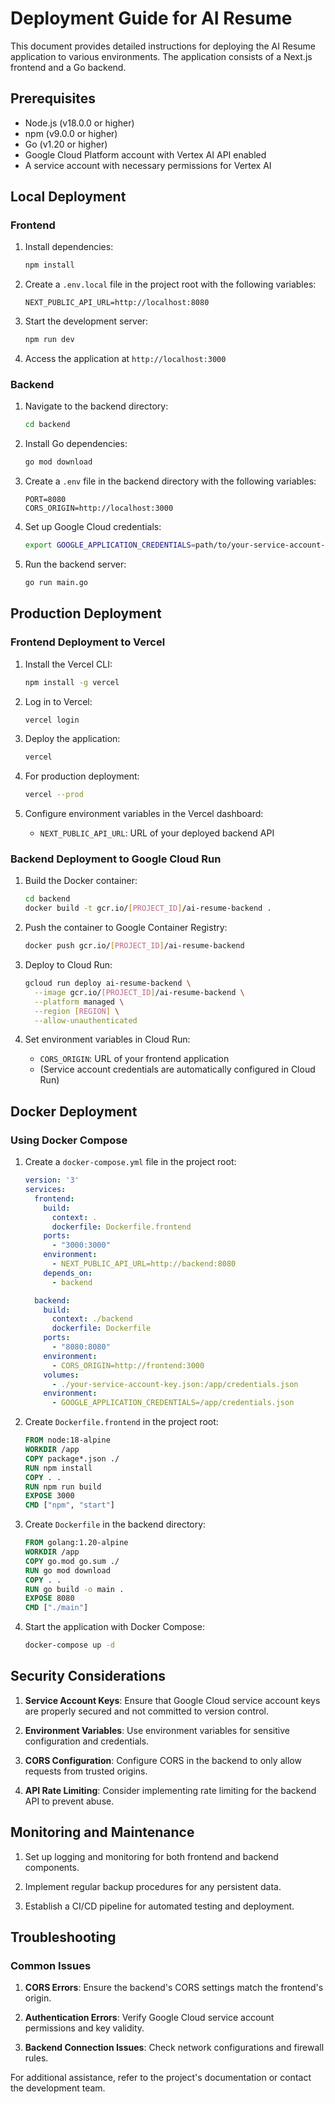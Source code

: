 # Deployment Guide for AI Resume

This document provides detailed instructions for deploying the AI Resume application to various environments. The application consists of a Next.js frontend and a Go backend.

## Prerequisites

- Node.js (v18.0.0 or higher)
- npm (v9.0.0 or higher)
- Go (v1.20 or higher)
- Google Cloud Platform account with Vertex AI API enabled
- A service account with necessary permissions for Vertex AI

## Local Deployment

### Frontend

1. Install dependencies:
   ```bash
   npm install
   ```

2. Create a `.env.local` file in the project root with the following variables:
   ```
   NEXT_PUBLIC_API_URL=http://localhost:8080
   ```

3. Start the development server:
   ```bash
   npm run dev
   ```

4. Access the application at `http://localhost:3000`

### Backend

1. Navigate to the backend directory:
   ```bash
   cd backend
   ```

2. Install Go dependencies:
   ```bash
   go mod download
   ```

3. Create a `.env` file in the backend directory with the following variables:
   ```
   PORT=8080
   CORS_ORIGIN=http://localhost:3000
   ```

4. Set up Google Cloud credentials:
   ```bash
   export GOOGLE_APPLICATION_CREDENTIALS=path/to/your-service-account-key.json
   ```

5. Run the backend server:
   ```bash
   go run main.go
   ```

## Production Deployment

### Frontend Deployment to Vercel

1. Install the Vercel CLI:
   ```bash
   npm install -g vercel
   ```

2. Log in to Vercel:
   ```bash
   vercel login
   ```

3. Deploy the application:
   ```bash
   vercel
   ```

4. For production deployment:
   ```bash
   vercel --prod
   ```

5. Configure environment variables in the Vercel dashboard:
   - `NEXT_PUBLIC_API_URL`: URL of your deployed backend API

### Backend Deployment to Google Cloud Run

1. Build the Docker container:
   ```bash
   cd backend
   docker build -t gcr.io/[PROJECT_ID]/ai-resume-backend .
   ```

2. Push the container to Google Container Registry:
   ```bash
   docker push gcr.io/[PROJECT_ID]/ai-resume-backend
   ```

3. Deploy to Cloud Run:
   ```bash
   gcloud run deploy ai-resume-backend \
     --image gcr.io/[PROJECT_ID]/ai-resume-backend \
     --platform managed \
     --region [REGION] \
     --allow-unauthenticated
   ```

4. Set environment variables in Cloud Run:
   - `CORS_ORIGIN`: URL of your frontend application
   - (Service account credentials are automatically configured in Cloud Run)

## Docker Deployment

### Using Docker Compose

1. Create a `docker-compose.yml` file in the project root:
   ```yaml
   version: '3'
   services:
     frontend:
       build: 
         context: .
         dockerfile: Dockerfile.frontend
       ports:
         - "3000:3000"
       environment:
         - NEXT_PUBLIC_API_URL=http://backend:8080
       depends_on:
         - backend
   
     backend:
       build: 
         context: ./backend
         dockerfile: Dockerfile
       ports:
         - "8080:8080"
       environment:
         - CORS_ORIGIN=http://frontend:3000
       volumes:
         - ./your-service-account-key.json:/app/credentials.json
       environment:
         - GOOGLE_APPLICATION_CREDENTIALS=/app/credentials.json
   ```

2. Create `Dockerfile.frontend` in the project root:
   ```Dockerfile
   FROM node:18-alpine
   WORKDIR /app
   COPY package*.json ./
   RUN npm install
   COPY . .
   RUN npm run build
   EXPOSE 3000
   CMD ["npm", "start"]
   ```

3. Create `Dockerfile` in the backend directory:
   ```Dockerfile
   FROM golang:1.20-alpine
   WORKDIR /app
   COPY go.mod go.sum ./
   RUN go mod download
   COPY . .
   RUN go build -o main .
   EXPOSE 8080
   CMD ["./main"]
   ```

4. Start the application with Docker Compose:
   ```bash
   docker-compose up -d
   ```

## Security Considerations

1. **Service Account Keys**: Ensure that Google Cloud service account keys are properly secured and not committed to version control.

2. **Environment Variables**: Use environment variables for sensitive configuration and credentials.

3. **CORS Configuration**: Configure CORS in the backend to only allow requests from trusted origins.

4. **API Rate Limiting**: Consider implementing rate limiting for the backend API to prevent abuse.

## Monitoring and Maintenance

1. Set up logging and monitoring for both frontend and backend components.

2. Implement regular backup procedures for any persistent data.

3. Establish a CI/CD pipeline for automated testing and deployment.

## Troubleshooting

### Common Issues

1. **CORS Errors**: Ensure the backend's CORS settings match the frontend's origin.

2. **Authentication Errors**: Verify Google Cloud service account permissions and key validity.

3. **Backend Connection Issues**: Check network configurations and firewall rules.

For additional assistance, refer to the project's documentation or contact the development team. 